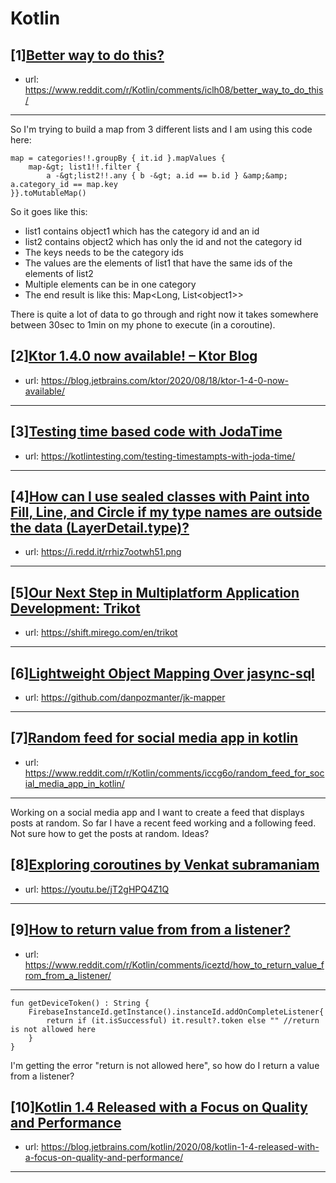 # Kotlin
## [1][Better way to do this?](https://www.reddit.com/r/Kotlin/comments/iclh08/better_way_to_do_this/)
- url: https://www.reddit.com/r/Kotlin/comments/iclh08/better_way_to_do_this/
---
So I'm trying to build a map from 3 different lists and I am using this code here:

    map = categories!!.groupBy { it.id }.mapValues {
        map-&gt; list1!!.filter {
            a -&gt;list2!!.any { b -&gt; a.id == b.id } &amp;&amp; a.category_id == map.key
    }}.toMutableMap()

So it goes like this:

* list1 contains object1 which has the category id and an id
* list2 contains object2 which has only the id and not the category id
* The keys needs to be the category ids
* The values are the elements of list1 that have the same ids of the elements of list2
* Multiple elements can be in one category
* The end result is like this: Map&lt;Long, List&lt;object1&gt;&gt;

There is quite a lot of data to go through and right now it takes somewhere between 30sec to 1min on my phone to execute (in a coroutine).
## [2][Ktor 1.4.0 now available! – Ktor Blog](https://www.reddit.com/r/Kotlin/comments/ic7v62/ktor_140_now_available_ktor_blog/)
- url: https://blog.jetbrains.com/ktor/2020/08/18/ktor-1-4-0-now-available/
---

## [3][Testing time based code with JodaTime](https://www.reddit.com/r/Kotlin/comments/icjjfz/testing_time_based_code_with_jodatime/)
- url: https://kotlintesting.com/testing-timestampts-with-joda-time/
---

## [4][How can I use sealed classes with Paint into Fill, Line, and Circle if my type names are outside the data (LayerDetail.type)?](https://www.reddit.com/r/Kotlin/comments/icj0mj/how_can_i_use_sealed_classes_with_paint_into_fill/)
- url: https://i.redd.it/rrhiz7ootwh51.png
---

## [5][Our Next Step in Multiplatform Application Development: Trikot](https://www.reddit.com/r/Kotlin/comments/ic26fi/our_next_step_in_multiplatform_application/)
- url: https://shift.mirego.com/en/trikot
---

## [6][Lightweight Object Mapping Over jasync-sql](https://www.reddit.com/r/Kotlin/comments/icawo8/lightweight_object_mapping_over_jasyncsql/)
- url: https://github.com/danpozmanter/jk-mapper
---

## [7][Random feed for social media app in kotlin](https://www.reddit.com/r/Kotlin/comments/iccg6o/random_feed_for_social_media_app_in_kotlin/)
- url: https://www.reddit.com/r/Kotlin/comments/iccg6o/random_feed_for_social_media_app_in_kotlin/
---
Working on a social media app and I want to create a feed that displays posts at random. So far I have a recent feed working and a following feed. Not sure how to get the posts at random. Ideas?
## [8][Exploring coroutines by Venkat subramaniam](https://www.reddit.com/r/Kotlin/comments/ic4no5/exploring_coroutines_by_venkat_subramaniam/)
- url: https://youtu.be/jT2gHPQ4Z1Q
---

## [9][How to return value from from a listener?](https://www.reddit.com/r/Kotlin/comments/iceztd/how_to_return_value_from_from_a_listener/)
- url: https://www.reddit.com/r/Kotlin/comments/iceztd/how_to_return_value_from_from_a_listener/
---
    fun getDeviceToken() : String {
        FirebaseInstanceId.getInstance().instanceId.addOnCompleteListener{
            return if (it.isSuccessful) it.result?.token else "" //return is not allowed here
        }
    }

I'm getting the error "return is not allowed here", so how do I return a value from a listener?
## [10][Kotlin 1.4 Released with a Focus on Quality and Performance](https://www.reddit.com/r/Kotlin/comments/ibill6/kotlin_14_released_with_a_focus_on_quality_and/)
- url: https://blog.jetbrains.com/kotlin/2020/08/kotlin-1-4-released-with-a-focus-on-quality-and-performance/
---

